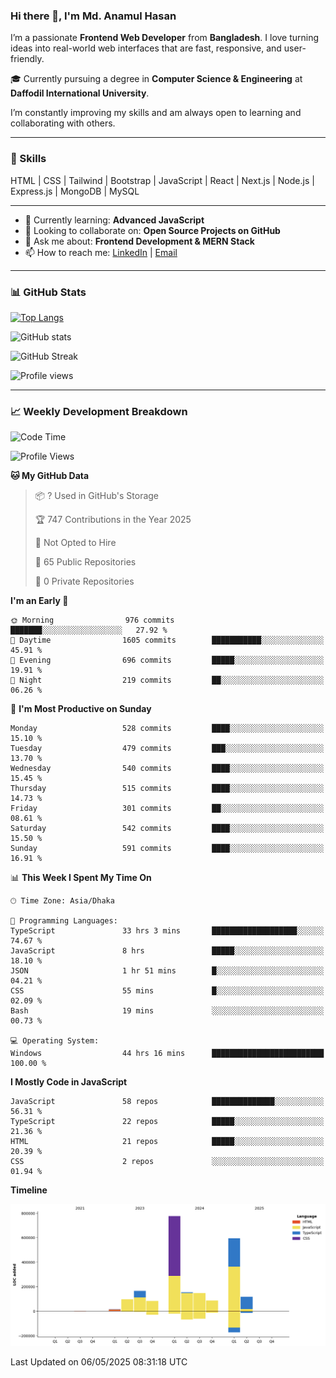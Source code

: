 ### Hi there 👋, I'm Md. Anamul Hasan

I’m a passionate **Frontend Web Developer** from **Bangladesh**. I love turning ideas into real-world web interfaces that are fast, responsive, and user-friendly.

🎓 Currently pursuing a degree in **Computer Science & Engineering** at **Daffodil International University**.

I’m constantly improving my skills and am always open to learning and collaborating with others.

---

### 🚀 Skills
HTML | CSS | Tailwind | Bootstrap | JavaScript | React | Next.js | Node.js | Express.js | MongoDB | MySQL 

---

- 🌱 Currently learning: **Advanced JavaScript**
- 👯 Looking to collaborate on: **Open Source Projects on GitHub**
- 💬 Ask me about: **Frontend Development & MERN Stack**
- 📫 How to reach me: [LinkedIn](https://www.linkedin.com/in/mdanamulhasan201) | [Email](mailto:anamulhasan3625@gmail.com)

---

### 📊 GitHub Stats

[![Top Langs](https://github-readme-stats.vercel.app/api/top-langs/?username=mdanamulhasan201&layout=compact)](https://github.com/anuraghazra/github-readme-stats)

![GitHub stats](https://github-readme-stats.vercel.app/api?username=mdanamulhasan201&show_icons=true&count_private=true&theme=tokyonight)

![GitHub Streak](https://streak-stats.demolab.com?user=mdanamulhasan201&theme=tokyonight)

![Profile views](https://gpvc.arturio.dev/mdanamulhasan201)

---

### 📈 Weekly Development Breakdown

<!--START_SECTION:waka-->
![Code Time](http://img.shields.io/badge/Code%20Time-79%20hrs-blue)

![Profile Views](http://img.shields.io/badge/Profile%20Views-107-blue)

**🐱 My GitHub Data** 

> 📦 ? Used in GitHub's Storage 
 > 
> 🏆 747 Contributions in the Year 2025
 > 
> 🚫 Not Opted to Hire
 > 
> 📜 65 Public Repositories 
 > 
> 🔑 0 Private Repositories 
 > 
**I'm an Early 🐤** 

```text
🌞 Morning                976 commits         ███████░░░░░░░░░░░░░░░░░░   27.92 % 
🌆 Daytime                1605 commits        ███████████░░░░░░░░░░░░░░   45.91 % 
🌃 Evening                696 commits         █████░░░░░░░░░░░░░░░░░░░░   19.91 % 
🌙 Night                  219 commits         ██░░░░░░░░░░░░░░░░░░░░░░░   06.26 % 
```
📅 **I'm Most Productive on Sunday** 

```text
Monday                   528 commits         ████░░░░░░░░░░░░░░░░░░░░░   15.10 % 
Tuesday                  479 commits         ███░░░░░░░░░░░░░░░░░░░░░░   13.70 % 
Wednesday                540 commits         ████░░░░░░░░░░░░░░░░░░░░░   15.45 % 
Thursday                 515 commits         ████░░░░░░░░░░░░░░░░░░░░░   14.73 % 
Friday                   301 commits         ██░░░░░░░░░░░░░░░░░░░░░░░   08.61 % 
Saturday                 542 commits         ████░░░░░░░░░░░░░░░░░░░░░   15.50 % 
Sunday                   591 commits         ████░░░░░░░░░░░░░░░░░░░░░   16.91 % 
```


📊 **This Week I Spent My Time On** 

```text
🕑︎ Time Zone: Asia/Dhaka

💬 Programming Languages: 
TypeScript               33 hrs 3 mins       ███████████████████░░░░░░   74.67 % 
JavaScript               8 hrs               █████░░░░░░░░░░░░░░░░░░░░   18.10 % 
JSON                     1 hr 51 mins        █░░░░░░░░░░░░░░░░░░░░░░░░   04.21 % 
CSS                      55 mins             █░░░░░░░░░░░░░░░░░░░░░░░░   02.09 % 
Bash                     19 mins             ░░░░░░░░░░░░░░░░░░░░░░░░░   00.73 % 

💻 Operating System: 
Windows                  44 hrs 16 mins      █████████████████████████   100.00 % 
```

**I Mostly Code in JavaScript** 

```text
JavaScript               58 repos            ██████████████░░░░░░░░░░░   56.31 % 
TypeScript               22 repos            █████░░░░░░░░░░░░░░░░░░░░   21.36 % 
HTML                     21 repos            █████░░░░░░░░░░░░░░░░░░░░   20.39 % 
CSS                      2 repos             ░░░░░░░░░░░░░░░░░░░░░░░░░   01.94 % 
```



**Timeline**

![Lines of Code chart](https://raw.githubusercontent.com/mdanamulhasan201/mdanamulhasan201/main/assets/bar_graph.png)


 Last Updated on 06/05/2025 08:31:18 UTC
<!--END_SECTION:waka-->
